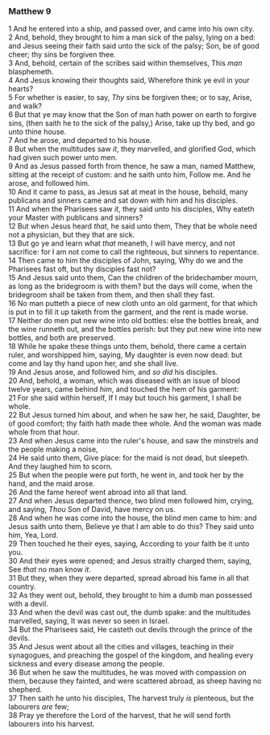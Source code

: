 ### Matthew 9

1 And he entered into a ship, and passed over, and came into his own city.  
2 And, behold, they brought to him a man sick of the palsy, lying on a bed: and Jesus seeing their faith said unto the sick of the palsy; Son, be of good cheer; thy sins be forgiven thee.  
3 And, behold, certain of the scribes said within themselves, This *man* blasphemeth.  
4 And Jesus knowing their thoughts said, Wherefore think ye evil in your hearts?  
5 For whether is easier, to say, *Thy* sins be forgiven thee; or to say, Arise, and walk?  
6 But that ye may know that the Son of man hath power on earth to forgive sins, (then saith he to the sick of the palsy,) Arise, take up thy bed, and go unto thine house.  
7 And he arose, and departed to his house.  
8 But when the multitudes saw *it*, they marvelled, and glorified God, which had given such power unto men.  
9 And as Jesus passed forth from thence, he saw a man, named Matthew, sitting at the receipt of custom: and he saith unto him, Follow me. And he arose, and followed him.  
10 And it came to pass, as Jesus sat at meat in the house, behold, many publicans and sinners came and sat down with him and his disciples.  
11 And when the Pharisees saw *it*, they said unto his disciples, Why eateth your Master with publicans and sinners?  
12 But when Jesus heard *that*, he said unto them, They that be whole need not a physician, but they that are sick.  
13 But go ye and learn what *that* meaneth, I will have mercy, and not sacrifice: for I am not come to call the righteous, but sinners to repentance.  
14 Then came to him the disciples of John, saying, Why do we and the Pharisees fast oft, but thy disciples fast not?  
15 And Jesus said unto them, Can the children of the bridechamber mourn, as long as the bridegroom is with them? but the days will come, when the bridegroom shall be taken from them, and then shall they fast.  
16 No man putteth a piece of new cloth unto an old garment, for that which is put in to fill it up taketh from the garment, and the rent is made worse.  
17 Neither do men put new wine into old bottles: else the bottles break, and the wine runneth out, and the bottles perish: but they put new wine into new bottles, and both are preserved.  
18 While he spake these things unto them, behold, there came a certain ruler, and worshipped him, saying, My daughter is even now dead: but come and lay thy hand upon her, and she shall live.  
19 And Jesus arose, and followed him, and *so did* his disciples.  
20 And, behold, a woman, which was diseased with an issue of blood twelve years, came behind *him*, and touched the hem of his garment:  
21 For she said within herself, If I may but touch his garment, I shall be whole.  
22 But Jesus turned him about, and when he saw her, he said, Daughter, be of good comfort; thy faith hath made thee whole. And the woman was made whole from that hour.  
23 And when Jesus came into the ruler's house, and saw the minstrels and the people making a noise,  
24 He said unto them, Give place: for the maid is not dead, but sleepeth. And they laughed him to scorn.  
25 But when the people were put forth, he went in, and took her by the hand, and the maid arose.  
26 And the fame hereof went abroad into all that land.  
27 And when Jesus departed thence, two blind men followed him, crying, and saying, *Thou* Son of David, have mercy on us.  
28 And when he was come into the house, the blind men came to him: and Jesus saith unto them, Believe ye that I am able to do this? They said unto him, Yea, Lord.  
29 Then touched he their eyes, saying, According to your faith be it unto you.  
30 And their eyes were opened; and Jesus straitly charged them, saying, See *that* no man know *it*.  
31 But they, when they were departed, spread abroad his fame in all that country.  
32 As they went out, behold, they brought to him a dumb man possessed with a devil.  
33 And when the devil was cast out, the dumb spake: and the multitudes marvelled, saying, It was never so seen in Israel.  
34 But the Pharisees said, He casteth out devils through the prince of the devils.  
35 And Jesus went about all the cities and villages, teaching in their synagogues, and preaching the gospel of the kingdom, and healing every sickness and every disease among the people.  
36 But when he saw the multitudes, he was moved with compassion on them, because they fainted, and were scattered abroad, as sheep having no shepherd.  
37 Then saith he unto his disciples, The harvest truly *is* plenteous, but the labourers *are* few;  
38 Pray ye therefore the Lord of the harvest, that he will send forth labourers into his harvest.  
